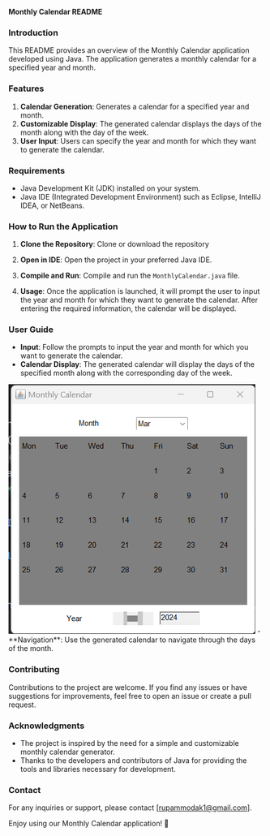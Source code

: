 **Monthly Calendar README**

### Introduction
This README provides an overview of the Monthly Calendar application developed using Java. The application generates a monthly calendar for a specified year and month.

### Features
1. **Calendar Generation**: Generates a calendar for a specified year and month.
2. **Customizable Display**: The generated calendar displays the days of the month along with the day of the week.
3. **User Input**: Users can specify the year and month for which they want to generate the calendar.

### Requirements
- Java Development Kit (JDK) installed on your system.
- Java IDE (Integrated Development Environment) such as Eclipse, IntelliJ IDEA, or NetBeans.

### How to Run the Application
1. **Clone the Repository**: Clone or download the repository 

2. **Open in IDE**: Open the project in your preferred Java IDE.

3. **Compile and Run**: Compile and run the `MonthlyCalendar.java` file.

4. **Usage**: Once the application is launched, it will prompt the user to input the year and month for which they want to generate the calendar. After entering the required information, the calendar will be displayed.

### User Guide
- **Input**: Follow the prompts to input the year and month for which you want to generate the calendar.
- **Calendar Display**: The generated calendar will display the days of the specified month along with the corresponding day of the week.
<img src="SS.png">
- **Navigation**: Use the generated calendar to navigate through the days of the month.

### Contributing
Contributions to the project are welcome. If you find any issues or have suggestions for improvements, feel free to open an issue or create a pull request.

### Acknowledgments
- The project is inspired by the need for a simple and customizable monthly calendar generator.
- Thanks to the developers and contributors of Java for providing the tools and libraries necessary for development.

### Contact
For any inquiries or support, please contact [rupammodak1@gmail.com].

Enjoy using our Monthly Calendar application! 📅
